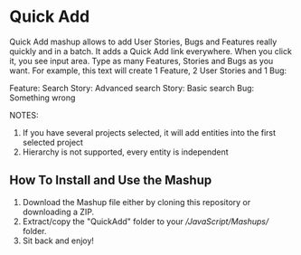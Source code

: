 Quick Add
====================

Quick Add mashup allows to add User Stories, Bugs and Features really quickly and in a batch. It adds a Quick Add link everywhere. When you click it, you see input area. Type as many Features, Stories and Bugs as you want. For example, this text will create 1 Feature, 2 User Stories and 1 Bug:

Feature: Search
Story: Advanced search
Story: Basic search
Bug: Something wrong

NOTES:
1. If you have several projects selected, it will add entities into the first selected project
2. Hierarchy is not supported, every entity is independent



How To Install and Use the Mashup
---------------------------------

1. Download the Mashup file either by cloning this repository or
   downloading a ZIP.
2. Extract/copy the "QuickAdd" folder to your 
   _<TargetProcess Install Path>/JavaScript/Mashups/_ folder.
3. Sit back and enjoy!




